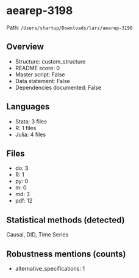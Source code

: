# aearep-3198

Path: `/Users/startup/Downloads/lars/aearep-3198`

## Overview
- Structure: custom_structure
- README score: 0
- Master script: False
- Data statement: False
- Dependencies documented: False

## Languages
- Stata: 3 files
- R: 1 files
- Julia: 4 files

## Files
- do: 3
- R: 1
- py: 0
- m: 0
- md: 3
- pdf: 12

## Statistical methods (detected)
Causal, DID, Time Series

## Robustness mentions (counts)
- alternative_specifications: 1